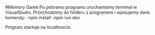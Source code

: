 #Memory Game
Po pobraniu programu uruchamiamy terminal w VisualStudio.
Przechodzimy do folderu z programem i wpisujemy dwie komendy:
-npm install
-npm run dev

Program startuje na localhoscie.
